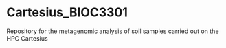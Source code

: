 # Cartesius_BIOC3301
Repository for the metagenomic analysis of soil samples carried out on the HPC Cartesius
